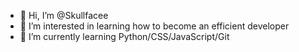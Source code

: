 - 👋 Hi, I’m @Skullfacee
- 👀 I’m interested in learning how to become an efficient developer 
- 🌱 I’m currently learning Python/CSS/JavaScript/Git


<!---
Skullfacee/Skullfacee is a ✨ special ✨ repository because its `README.md` (this file) appears on your GitHub profile.
You can click the Preview link to take a look at your changes.
--->
